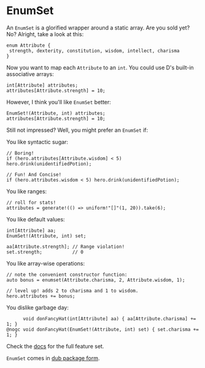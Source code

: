 EnumSet
===

An `EnumSet` is a glorified wrapper around a static array.
Are you sold yet? No? Alright, take a look at this:

```
enum Attribute {
 strength, dexterity, constitution, wisdom, intellect, charisma
}
```

Now you want to map each `Attribute` to an `int`.
You could use D's built-in associative arrays:

```
int[Attribute] attributes;
attributes[Attribute.strength] = 10;
```

However, I think you'll like `EnumSet` better:

```
EnumSet!(Attribute, int) attributes;
attributes[Attribute.strength] = 10;
```

Still not impressed? Well, you might prefer an `EnumSet` if:

You like syntactic sugar:

```
// Boring!
if (hero.attributes[Attribute.wisdom] < 5) hero.drink(unidentifiedPotion);

// Fun! And Concise!
if (hero.attributes.wisdom < 5) hero.drink(unidentifiedPotion);
```

You like ranges:

```
// roll for stats!
attributes = generate!(() => uniform!"[]"(1, 20)).take(6);
```

You like default values:

```
int[Attribute] aa;
EnumSet!(Attribute, int) set;

aa[Attribute.strength]; // Range violation!
set.strength;           // 0
```

You like array-wise operations:

```
// note the convenient constructor function:
auto bonus = enumset(Attribute.charisma, 2, Attribute.wisdom, 1);

// level up! adds 2 to charisma and 1 to wisdom.
hero.attributes += bonus;
```

You dislike garbage day:

```
      void donFancyHat(int[Attribute] aa) { aa[Attribute.charisma] += 1; }
@nogc void donFancyHat(EnumSet!(Attribute, int) set) { set.charisma += 1; }
```

Check the [docs](http://rcorre.github.io/enumset) for the full feature set.

`EnumSet` comes in [dub package form](http://code.dlang.org/packages/enumset).
